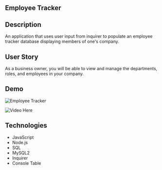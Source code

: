 ## Employee Tracker 

## Description 
An application that uses user input from inquirer to populate an employee tracker database displaying members of one's company.

## User Story

As a business owner, you will be able to view and manage the departments, roles, and employees in your company. 

## Demo
![Employee Tracker](assets/images/emp-tracker.gif)

![Video Here](https://youtu.be/U_i22KTMTvs)

## Technologies 
* JavaScript 
* Node.js 
* SQL
* MySQL2
* Inquirer 
* Console Table

